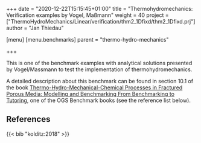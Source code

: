+++
date = "2020-12-22T15:15:45+01:00"
title = "Thermohydromechanics: Verification examples by Vogel, Maßmann"
weight = 40
project = ["ThermoHydroMechanics/Linear/verification/thm2_1Dfixd/thm2_1Dfixd.prj"]
author = "Jan Thiedau"

[menu]
  [menu.benchmarks]
    parent = "thermo-hydro-mechanics"

+++

This is one of the benchmark examples with analytical solutions presented
 by Vogel/Massmann to test the implementation of thermohydromechanics.

A detailed description about this benchmark can be found in section 10.1 of
 the book
[Thermo-Hydro-Mechanical-Chemical Processes in Fractured Porous Media: Modelling and Benchmarking From Benchmarking to Tutoring](https://www.opengeosys.org/books/bmb-4/),
 one of the OGS Benchmark books (see the reference list below).

<!--
These benchmark examples test the implementation of
thermohydromechanics process with analytical solutions
presented by Vogel/Massmann.

A detailed description can be found in the ogs Benchmark books.
The following table links the ogs problem descriptions with its corresponding
chapters in the benchmark books.

| Book/Chapter | Benchmark name |
|:--- | :--- |

|*Kolditz et al. 2015*||
|2.9.1 | thm1_3Dgravity|
|2.9.2 | thm2_1Dbeam|

| *Kolditz et al. 2018*||
| 10.1 | thm2_1Dfixd|

| 10.2 | thm2_1Dfixe|
| 10.3 | thm2_1Dfixf|
-->

## References

<!--{{< bib "kolditz:2015" >}}
{{< bib "kolditz:2016" >}}-->
{{< bib "kolditz:2018" >}}
